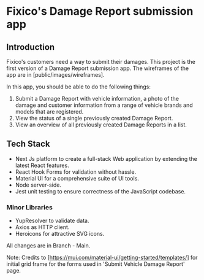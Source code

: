 # Fixico's Damage Report submission app

## Introduction

Fixico's customers need a way to submit their damages. This project is the first version of a Damage Report submission app.
The wireframes of the app are in [public/images/wireframes].

In this app, you should be able to do the following things:

1. Submit a Damage Report with vehicle information, a photo of the damage and customer information from a range of vehicle brands and models that are registered.
2. View the status of a single previously created Damage Report.
3. View an overview of all previously created Damage Reports in a list.

## Tech Stack

- Next Js platform to create a full-stack Web application by extending the latest React features.
- React Hook Forms for validation without hassle.
- Material UI for a comprehensive suite of UI tools.
- Node server-side.
- Jest unit testing to ensure correctness of the JavaScript codebase.

### Minor Libraries

- YupResolver to validate data.
- Axios as HTTP client.
- Heroicons for attractive SVG icons.

All changes are in Branch - Main.

Note: Credits to [https://mui.com/material-ui/getting-started/templates/] for initial grid frame for the forms used in 'Submit Vehicle Damage Report' page.